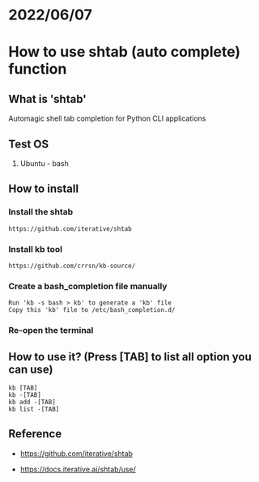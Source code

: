 # 2022/06/07
# How to use shtab (auto complete) function

## What is 'shtab'

Automagic shell tab completion for Python CLI applications

## Test OS

1. Ubuntu - bash

## How to install 

### Install the shtab

	https://github.com/iterative/shtab

### Install kb tool

	https://github.com/crrsn/kb-source/

### Create a bash_completion file manually

	Run 'kb -s bash > kb' to generate a 'kb' file 
	Copy this 'kb' file to /etc/bash_completion.d/

### Re-open the terminal

## How to use it? (Press [TAB] to list all option you can use)

    kb [TAB]
    kb -[TAB]
    kb add -[TAB]
    kb list -[TAB]

## Reference

- https://github.com/iterative/shtab

- https://docs.iterative.ai/shtab/use/
